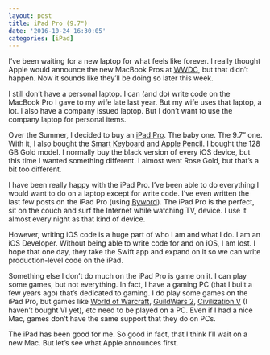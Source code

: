 ```yaml
---
layout: post
title: iPad Pro (9.7")
date: '2016-10-24 16:30:05'
categories: [iPad]
---
```


I’ve been waiting for a new laptop for what feels like forever. I really thought Apple would announce the new MacBook Pros at [WWDC](https://developer.apple.com/wwdc/), but that didn’t happen. Now it sounds like they’ll be doing so later this week.

I still don’t have a personal laptop. I can (and do) write code on the MacBook Pro I gave to my wife late last year. But my wife uses that laptop, a lot. I also have a company issued laptop. But I don’t want to use the company laptop for personal items.

Over the Summer, I decided to buy an [iPad Pro](https://www.apple.com/shop/buy-ipad/ipad-pro). The baby one. The 9.7” one. With it, I also bought the [Smart Keyboard](https://www.apple.com/smart-keyboard/) and [Apple Pencil](https://www.apple.com/apple-pencil/). I bought the 128 GB Gold model. I normally buy the black version of every iOS device, but this time I wanted something different. I almost went Rose Gold, but that’s a bit too different.

I have been really happy with the iPad Pro. I’ve been able to do everything I would want to do on a laptop except for write code. I’ve even written the last few posts on the iPad Pro (using [Byword](https://bywordapp.com/)). The iPad Pro is the perfect, sit on the couch and surf the Internet while watching TV, device. I use it almost every night as that kind of device.

However, writing iOS code is a huge part of who I am and what I do. I am an iOS Developer. Without being able to write code for and on iOS, I am lost. I hope that one day, they take the Swift app and expand on it so we can write production-level code on the iPad.

Something else I don’t do much on the iPad Pro is game on it. I can play some games, but not everything. In fact, I have a gaming PC (that I built a few years ago) that’s dedicated to gaming. I do play some games on the iPad Pro, but games like [World of Warcraft](https://worldofwarcraft.com/en-us/), [GuildWars 2](https://www.guildwars2.com/en/), [Civilization V](http://www.civilization5.com/) (I haven’t bought VI yet), etc need to be played on a PC. Even if I had a nice Mac, games don’t have the same support that they do on PCs.

The iPad has been good for me. So good in fact, that I think I’ll wait on a new Mac. But let’s see what Apple announces first.

